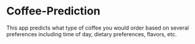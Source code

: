 # Coffee-Prediction
This app predicts what type of coffee you would order based on several preferences including time of day, dietary preferences, flavors, etc. 
